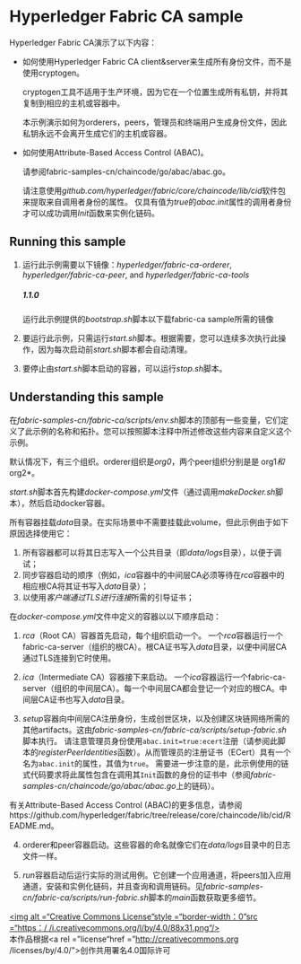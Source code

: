 # Hyperledger Fabric CA sample

Hyperledger Fabric CA演示了以下内容：

* 如何使用Hyperledger Fabric CA client&server来生成所有身份文件，而不是使用cryptogen。
    
    cryptogen工具不适用于生产环境，因为它在一个位置生成所有私钥，并将其复制到相应的主机或容器中。
        
    本示例演示如何为orderers，peers，管理员和终端用户生成身份文件，因此私钥永远不会离开生成它们的主机或容器。
    
* 如何使用Attribute-Based Access Control (ABAC)。 

    请参阅fabric-samples-cn/chaincode/go/abac/abac.go。
    
    请注意使用*github.com/hyperledger/fabric/core/chaincode/lib/cid*软件包来提取来自调用者身份的属性。
    仅具有值为*true*的*abac.init*属性的调用者身份才可以成功调用*Init*函数来实例化链码。
    
## Running this sample
    
1. 运行此示例需要以下镜像：*hyperledger/fabric-ca-orderer*, *hyperledger/fabric-ca-peer*, and *hyperledger/fabric-ca-tools*

    ##### 1.1.0
    运行此示例提供的*bootstrap.sh*脚本以下载fabric-ca sample所需的镜像
    
2. 要运行此示例，只需运行*start.sh*脚本。根据需要，您可以连续多次执行此操作，因为每次启动前*start.sh*脚本都会自动清理。

3. 要停止由*start.sh*脚本启动的容器，可以运行*stop.sh*脚本。

## Understanding this sample

在*fabric-samples-cn/fabric-ca/scripts/env.sh*脚本的顶部有一些变量，它们定义了此示例的名称和拓扑。您可以按照脚本注释中所述修改这些内容来自定义这个示例。

默认情况下，有三个组织。orderer组织是*org0*，两个peer组织分别是是 org1*和*org2*。

*start.sh*脚本首先构建*docker-compose.yml*文件（通过调用*makeDocker.sh*脚本），然后启动docker容器。

所有容器挂载*data*目录。在实际场景中不需要挂载此volume，但此示例由于如下原因选择使用它：

1. 所有容器都可以将其日志写入一个公共目录（即*data/logs*目录），以便于调试；
2. 同步容器启动的顺序（例如，*ica*容器中的中间层CA必须等待在*rca*容器中的相应根CA将其证书写入*data*目录）；
3. 以使用*客户端通过TLS进行连接*所需的引导证书；

在*docker-compose.yml*文件中定义的容器以以下顺序启动：

1. *rca*（Root CA）容器首先启动，每个组织启动一个。
一个*rca*容器运行一个fabric-ca-server（组织的根CA）。根CA证书写入*data*目录，以便中间层CA通过TLS连接到它时使用。

2. *ica*（Intermediate CA）容器接下来启动。
一个*ica*容器运行一个fabric-ca-server（组织的中间层CA）。每一个中间层CA都会登记一个对应的根CA。中间层CA证书也写入*data*目录。

3. *setup*容器向中间层CA注册身份，生成创世区块，以及创建区块链网络所需的其他artifacts。这由*fabric-samples-cn/fabric-ca/scripts/setup-fabric.sh*脚本执行。
    请注意管理员身份使用`abac.init=true:ecert`注册（请参阅此脚本的*registerPeerIdentities*函数）。从而管理员的注册证书（ECert）具有一个名为`abac.init`的属性，其值为`true`。
    需要进一步注意的是，此示例使用的链式代码要求将此属性包含在调用其`Init`函数的身份的证书中（参阅*fabric-samples-cn/chaincode/go/abac/abac.go*上的链码）。

有关Attribute-Based Access Control (ABAC)的更多信息，请参阅https://github.com/hyperledger/fabric/tree/release/core/chaincode/lib/cid/README.md。

4. orderer和peer容器启动。这些容器的命名就像它们在*data/logs*目录中的日志文件一样。

5. *run*容器启动后运行实际的测试用例。它创建一个应用通道，将peers加入应用通道，安装和实例化链码，并且查询和调用链码。见*fabric-samples-cn/fabric-ca/scripts/run-fabric.sh*脚本的*main*函数获取更多细节。

<a rel="license" href="http://creativecommons.org/licenses/by/4.0/"> <img alt =“Creative Commons License”style =“border-width：0”src =“https：/ /i.creativecommons.org/l/by/4.0/88x31.png“/> </a> <br />本作品根据<a rel =”license“href =”http://creativecommons.org /licenses/by/4.0/">创作共用署名4.0国际许可</a>